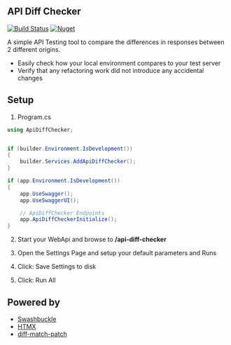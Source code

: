 ## API Diff Checker

[![Build Status](https://github.com/Thom-Sip/ApiDiffChecker/actions/workflows/build.yml/badge.svg)](https://github.com/Thom-Sip/ApiDiffChecker/actions/workflows/build.yml)
[![Nuget](https://img.shields.io/nuget/v/ApiDiffChecker)](https://www.nuget.org/packages/ApiDiffChecker)

A simple API Testing tool to compare the differences in responses between 2 different origins.

* Easily check how your local environment compares to your test server
* Verify that any refactoring work did not introduce any accidental changes

## Setup

1. Program.cs

```csharp
using ApiDiffChecker;
```

```csharp

if (builder.Environment.IsDevelopment())
{
    builder.Services.AddApiDiffChecker();
} 
```

```csharp
if (app.Environment.IsDevelopment())
{
    app.UseSwagger();
    app.UseSwaggerUI();

    // ApiDiffChecker Endpoints
    app.ApiDiffCheckerInitialize();
}
```
2. Start your WebApi and browse to **/api-diff-checker**

3. Open the Settings Page and setup your default parameters and Runs

4. Click: Save Settings to disk

5. Click: Run All

## Powered by

* [Swashbuckle](https://github.com/domaindrivendev/Swashbuckle.AspNetCore)
* [HTMX](https://htmx.org/)
* [diff-match-patch](https://github.com/google/diff-match-patch)
